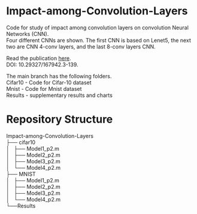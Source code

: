 # Impact-among-Convolution-Layers

Code for study of impact among convolution layers on convolution Neural Networks (CNN).<br />
Four different CNNs are shown. The first CNN is based on Lenet5, the next two are CNN 4-conv layers, and the last 8-conv layers CNN.<br />

Read the publication [here](https://www.even3.com.br/anais/cobicet2022/506977-impact-among-convolutional-layers/).<br />
DOI: 10.29327/167942.3-139.<br />

The main branch has the following folders.<br />
Cifar10 - Code for Cifar-10 dataset<br />
Mnist - Code for Mnist dataset<br />
Results - supplementary results and charts <br />


# Repository Structure

Impact-among-Convolution-Layers<br />
├── cifar10<br />
│   ├── Model1_p2.m <br />
│   ├── Model2_p2.m <br />
│   ├── Model3_p2.m <br />
│   └── Model4_p2.m <br />
├── MNIST<br />
│   ├── Model1_p2.m <br />
│   ├── Model2_p2.m <br />
│   ├── Model3_p2.m <br />
│   └── Model4_p2.m <br />
└──Results<br />

